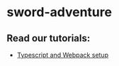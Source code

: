# sword-adventure

## Read our tutorials:
- [Typescript and Webpack setup](https://nicastro.in/?view=article&id=30:sword-game-tutorial-1&catid=2)